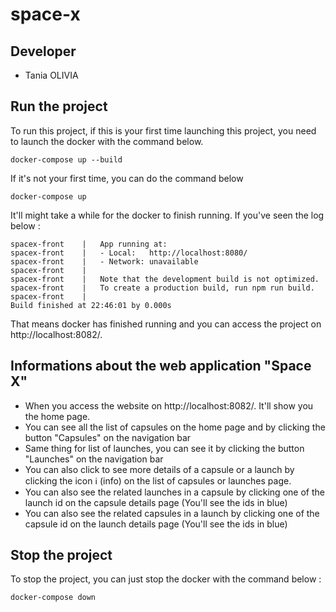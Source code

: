 # space-x

## Developer
- Tania OLIVIA

## Run the project
To run this project, if this is your first time launching this project, you need to launch the docker with the command below.
```
docker-compose up --build
```

If it's not your first time, you can do the command below
```
docker-compose up
```

It'll might take a while for the docker to finish running. If you've seen the log below :
```
spacex-front    |   App running at:
spacex-front    |   - Local:   http://localhost:8080/ 
spacex-front    |   - Network: unavailable
spacex-front    | 
spacex-front    |   Note that the development build is not optimized.
spacex-front    |   To create a production build, run npm run build.
spacex-front    | 
Build finished at 22:46:01 by 0.000s
```
That means docker has finished running and you can access the project on http://localhost:8082/.

## Informations about the web application "Space X"
- When you access the website on http://localhost:8082/. It'll show you the home page.
- You can see all the list of capsules on the home page and by clicking the button "Capsules" on the navigation bar
- Same thing for list of launches, you can see it by clicking the button "Launches" on the navigation bar
- You can also click to see more details of a capsule or a launch by clicking the icon ℹ️ (info) on the list of capsules or launches page.
- You can also see the related launches in a capsule by clicking one of the launch id on the capsule details page (You'll see the ids in blue)
- You can also see the related capsules in a launch by clicking one of the capsule id on the launch details page (You'll see the ids in blue)

## Stop the project
To stop the project, you can just stop the docker with the command below :
```
docker-compose down
```


